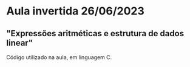 # Aula invertida 26/06/2023
##  "Expressões aritméticas e estrutura de dados linear"

Código utilizado na aula, em linguagem C.

